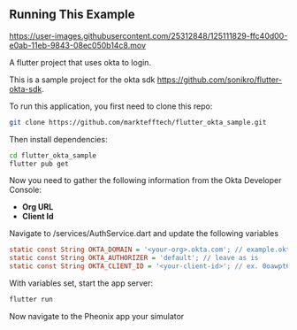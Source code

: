 ## Running This Example

https://user-images.githubusercontent.com/25312848/125111829-ffc40d00-e0ab-11eb-9843-08ec050b14c8.mov

A flutter project that uses okta to login.

This is a sample project for the okta sdk https://github.com/sonikro/flutter-okta-sdk.

To run this application, you first need to clone this repo:

```bash
git clone https://github.com/marktefftech/flutter_okta_sample.git
```

Then install dependencies:

```bash
cd flutter_okta_sample
flutter pub get
```

Now you need to gather the following information from the Okta Developer Console:
- **Org URL**
- **Client Id**

 Navigate to /services/AuthService.dart and update the following variables

```ini
static const String OKTA_DOMAIN = '<your-org>.okta.com'; // example.okta.com
static const String OKTA_AUTHORIZER = 'default'; // leave as is
static const String OKTA_CLIENT_ID = '<your-client-id>'; // ex. 0oawpt6r4I737eAOf376
```

With variables set, start the app server:

```bash
flutter run
```

Now navigate to the Pheonix app your simulator
